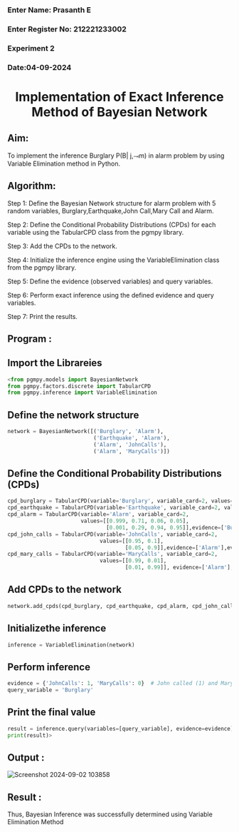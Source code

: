 <H3>Enter Name: Prasanth E</H3>
<H3>Enter Register No: 212221233002</H3>
<H3>Experiment 2</H3>
<H3>Date:04-09-2024</H3>
<h1 align =center>Implementation of Exact Inference Method of Bayesian Network</h1>

## Aim:
To implement the inference Burglary P(B| j,⥗m) in alarm problem by using Variable Elimination method in Python.

## Algorithm:

Step 1: Define the Bayesian Network structure for alarm problem with 5 random variables, Burglary,Earthquake,John Call,Mary Call and Alarm.<br>

Step 2: Define the Conditional Probability Distributions (CPDs) for each variable using the TabularCPD class from the pgmpy library.<br>

Step 3: Add the CPDs to the network.<br>

Step 4: Initialize the inference engine using the VariableElimination class from the pgmpy library.<br>

Step 5: Define the evidence (observed variables) and query variables.<br>

Step 6: Perform exact inference using the defined evidence and query variables.<br>

Step 7: Print the results.<br>

## Program :
## Import the Librareies
```PYTHON
<from pgmpy.models import BayesianNetwork
from pgmpy.factors.discrete import TabularCPD
from pgmpy.inference import VariableElimination
```
## Define the network structure
```python
network = BayesianNetwork([('Burglary', 'Alarm'),
                           ('Earthquake', 'Alarm'),
                           ('Alarm', 'JohnCalls'),
                           ('Alarm', 'MaryCalls')])
```
## Define the Conditional Probability Distributions (CPDs)
```python
cpd_burglary = TabularCPD(variable='Burglary', variable_card=2, values=[[0.999], [0.001]])
cpd_earthquake = TabularCPD(variable='Earthquake', variable_card=2, values=[[0.998], [0.002]])
cpd_alarm = TabularCPD(variable='Alarm', variable_card=2,
                       values=[[0.999, 0.71, 0.06, 0.05],
                               [0.001, 0.29, 0.94, 0.95]],evidence=['Burglary', 'Earthquake'],evidence_card=[2, 2])
cpd_john_calls = TabularCPD(variable='JohnCalls', variable_card=2,
                             values=[[0.95, 0.1],
                                     [0.05, 0.9]],evidence=['Alarm'],evidence_card=[2])
cpd_mary_calls = TabularCPD(variable='MaryCalls', variable_card=2,
                             values=[[0.99, 0.01],
                                     [0.01, 0.99]], evidence=['Alarm'], evidence_card=[2])
```
## Add CPDs to the network
```python
network.add_cpds(cpd_burglary, cpd_earthquake, cpd_alarm, cpd_john_calls, cpd_mary_calls)
```
## Initializethe inference
```python
inference = VariableElimination(network)
```
## Perform inference
```python
evidence = {'JohnCalls': 1, 'MaryCalls': 0}  # John called (1) and Mary didn't call (0) as evidence
query_variable = 'Burglary'
```
## Print the final value
```python
result = inference.query(variables=[query_variable], evidence=evidence)
print(result)>
```
## Output :
![Screenshot 2024-09-02 103858](https://github.com/user-attachments/assets/36395bd0-46b1-458e-bd90-daa74c27b35e)

## Result :
Thus, Bayesian Inference was successfully determined using Variable Elimination Method
